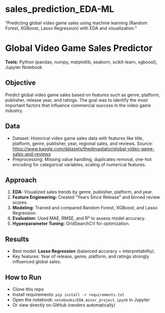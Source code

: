 # sales_prediction_EDA-ML
“Predicting global video game sales using machine learning (Random Forest, XGBoost, Lasso Regression) with EDA and visualization.”
# Global Video Game Sales Predictor 

**Tools:** Python (pandas, numpy, matplotlib, seaborn, scikit-learn, xgboost), Jupyter Notebook  

## Objective
Predict global video game sales based on features such as genre, platform, publisher, release year, and ratings. The goal was to identify the most important factors that influence commercial success in the video game industry.  

## Data
- Dataset: Historical video game sales data with features like title, platform, genre, publisher, year, regional sales, and reviews.  Source: https://www.kaggle.com/datasets/thedevastator/global-video-game-sales-and-reviews
- Preprocessing: Missing value handling, duplicates removal, one-hot encoding for categorical variables, scaling of numerical features.  

## Approach
1. **EDA:** Visualized sales trends by genre, publisher, platform, and year.  
2. **Feature Engineering:** Created “Years Since Release” and binned review scores.  
3. **Modeling:** Trained and compared Random Forest, XGBoost, and Lasso Regression.  
4. **Evaluation:** Used MAE, RMSE, and R² to assess model accuracy.  
5. **Hyperparameter Tuning:** GridSearchCV for optimization.  

## Results
- Best model: **Lasso Regression** (balanced accuracy + interpretability).  
- Key features: Year of release, genre, platform, and ratings strongly influenced global sales.  
  
## How to Run
- Clone this repo  
- Install requirements: `pip install -r requirements.txt`  
- Open the notebook: `notebooks/EDA_minor_project.ipynb` in Jupyter  
- Or view directly on GitHub (renders automatically)
